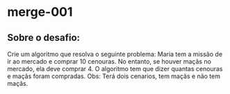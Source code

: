 # merge-001




<h2>Sobre o desafio:</h2>

<p>
 Crie um algoritmo que resolva o seguinte problema:
 Maria tem a missão de ir ao mercado e comprar 10 cenouras.
 No entanto, se houver maçãs no mercado,
 ela deve comprar 4.
 O algoritmo tem que dizer quantas cenouras e maçãs foram compradas.
 Obs: Terá dois cenarios, tem maçãs e não tem maçãs.
 </p>


